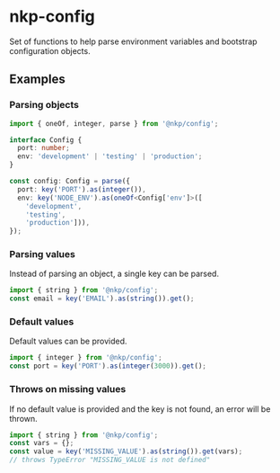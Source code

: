 # nkp-config

Set of functions to help parse environment variables and bootstrap configuration objects.

## Examples

### Parsing objects

```ts
import { oneOf, integer, parse } from '@nkp/config';

interface Config {
  port: number;
  env: 'development' | 'testing' | 'production';
}

const config: Config = parse({
  port: key('PORT').as(integer()),
  env: key('NODE_ENV').as(oneOf<Config['env']>([
    'development',
    'testing',
    'production'])),
});
```

### Parsing values

Instead of parsing an object, a single key can be parsed.

```ts
import { string } from '@nkp/config';
const email = key('EMAIL').as(string()).get();
```

### Default values

Default values can be provided.

```ts
import { integer } from '@nkp/config';
const port = key('PORT').as(integer(3000)).get();
```

### Throws on missing values

If no default value is provided and the key is not found, an error will be thrown.

```ts
import { string } from '@nkp/config';
const vars = {};
const value = key('MISSING_VALUE').as(string()).get(vars);
// throws TypeError "MISSING_VALUE is not defined"
```
